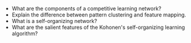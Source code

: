 - What are the components of a competitive learning network?
- Explain the difference between pattern clustering and feature mapping.
- What is a self-organizing network?
- What are the salient features of the Kohonen's self-organizing learning algorithm?

